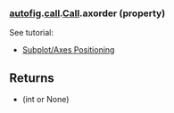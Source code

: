### [autofig](autofig.md).[call](autofig.call.md).[Call](autofig.call.Call.md).axorder (property)




See tutorial:

* [Subplot/Axes Positioning](../../tutorials/subplot_positioning.md)

Returns
--------
* (int or None)


